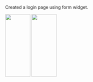 Created a login page using form widget.


<img src="https://github.com/Sanskar157/loginPage/assets/126381032/0148294d-f1ad-4257-9e65-913a69eec036" height="200" width="80"/>
<img src="https://github.com/Sanskar157/loginPage/assets/126381032/d97f80f8-e7de-431d-9f26-464ae885e875" height="200" width="80"/>

